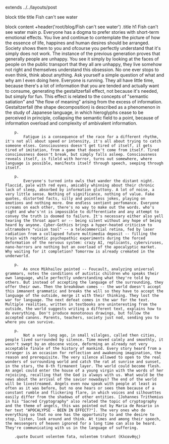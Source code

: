 extends ../../layouts/post

block title 
    title Fish can't see water 

block content
    +header('root/blog/Fish can\'t see water')
    .title
        h1 Fish can't see water 
    main
        p. 
            Everyone has a dogma to prefer stories with short-term emotional effects. You live and continue to contemplate the picture of how the essence of life, happines and human desires should be arranged. Society shows them to you and ofcourse you perfectly understand that it's simply does not work. The instance of the previous generation proves that generally people are unhappy. You see it simply by looking at the faces of people on the public transport that they all are unhappy, they live somehow not right and themselves understand this obsession. No one ever stops to even think, think about anything. Ask yourself a simple question of what and why am I even doing here. Everyone is running. They all have little time, because there's a lot of information that you are tended and actually want to consume, generating the gestaltzerfall effect, not because it's needed, but simply for fun. This effect is related to the concepts of "semantic satiation" and "the flow of meaning" arising from the excess of information. Gestaltzerfall (the shape decomposition) is described as a phenomenon in the study of Japanese language, in which hieroglyphs cease to be perceived in principle, collapsing the semantic field to a point, because of information overload and complexity of ambivalent information.

        p. 
            Fatigue is a consequence of the race for a different rhythm, it's not all about speed or intensity, it's all about trying to catch someone elses. Consciousness doesn't get tired of itself, it gets tired of imitation, from a game that doesn't come from itself. Tired consciousness doesn't break, but simply falls asleep. Consciousness reveals itself, is fileld with horror, turns out somewhere, where language is possible, manifests itself through speech, seeping through itself.

        p. 
            Everyone's turned into owls that wander the distant night. Flaccid, pale with red eyes, amicably whinning about their chronic lack of sleep, absorbed by information gluttony. A lot of noise, a very little sense. Nothing of significance, nothing of value. Fake quotes, distorted facts, silly and pointless jokes, playing on emotions and nothing more. One endless sentient perfomance. Everyone screams on each other, there's no way to make out the words. who's right and who's'nt is impossible to differentiate and any attempt to convey the truth is doomed to failure. It's necessary either also yell tearing the throat apart or -- being silent without any hope of being heard by anyone. Cyber-Gothics brings a hyper-heated criticism to ultramodern "vision tool" -- a telecommercial retina, fed by laser radiation from a collapsed future multimedia deposit -- filling the brain with reptetic psychopathic experiments during the forced deformation of the nervous system: crazy AI, replicants, cyberviruses, nano-horrors are nothing but an overload of the apocalyptic market. Why waiting for it completion? Tomorrow is already cremated in the underworld.

        p.
            As once Mikhailov pointed -- Foucault, analyzing universal grammars, notes the conditions of autistic children who speaks their own language, while perfectly understanding what they're told by others. But instead of accepting the language of the surrounding, they offer their own. Then the breakdown comes -- the world doesn't accept this immanent grammatic and breaks the will so they have to accept the language of the outside, merge it with their thinking. They lost the war for language. The next defeat comes in the war for the text. Multiple realities, written in textbooks are uninteresting from the outside, the world suggests writing a different text, explains how to do everything. Don't produce monotonous drawings, but follow the accepted canons. Parents, teachers, society just nod, sending you to where you can survive.

        p. 
            Not a very long ago, in small vilalges, called then cities, people lived surrounded by silence. Time moved calmly and smoothly, it wasn't swept by an obscene voice, deforming an already not very acceptable finale of the history of mankind. Every story heard from a stranger is an occasion for reflection and awakening imagination, the reason and prerequisite. The very silence allowed to open to the real wonders of surrounding world and catch the rat at sunrise and sunset, in the stars, the 8-th firmanent layer. The world could become flesh. An angel could enter the house of a young virgin with the words of her rejoicing, recalling that the God is always with us. What would be the news about the arrival of the savior nowadays? The end of the world will be livestreamed. Angels even now speak with people at least as often as it was before, but no one hears or sees them because of a constant rumble and flickering flare, in which voices and silhouettes easily differ from the shadows of other entities. [Johannes Trithemius in his "Sacred Cryptography" also related the topic of cryptography and the theme of angels, this was pointed out by Maria de Rosario in her text "APOCALYPSE - BEEN IN EFFECT?"]. The very ones who do everything so that no one has the opportunity to and the desire to stop, listen, look around and think. At times and among their speech, the messengers of heaven ignored for a long time can also be heard. They're communicating with us in the language of suffering.

        .quote Ducunt volentem fata, nolentem trahunt (Κλεανθης)